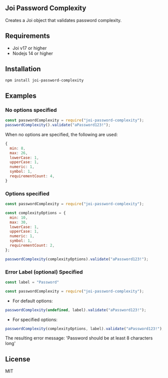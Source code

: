 ## Joi Password Complexity

Creates a Joi object that validates password complexity.

## Requirements

- Joi v17 or higher
- Nodejs 14 or higher

## Installation

`npm install joi-password-complexity`

## Examples

### No options specified

```javascript
const passwordComplexity = require("joi-password-complexity");
passwordComplexity().validate("aPassword123!");
```

When no options are specified, the following are used:

```javascript
{
  min: 8,
  max: 26,
  lowerCase: 1,
  upperCase: 1,
  numeric: 1,
  symbol: 1,
  requirementCount: 4,
}
```

### Options specified

```javascript
const passwordComplexity = require("joi-password-complexity");

const complexityOptions = {
  min: 10,
  max: 30,
  lowerCase: 1,
  upperCase: 1,
  numeric: 1,
  symbol: 1,
  requirementCount: 2,
};

passwordComplexity(complexityOptions).validate("aPassword123!");
```

### Error Label (optional) Specified

```javascript
const label = "Password"

const passwordComplexity = require("joi-password-complexity");
```
- For default options:

```javascript
passwordComplexity(undefined, label).validate("aPassword123!");
```

- For specified options:

```javascript
passwordComplexity(complexityOptions, label).validate("aPassword123!");
```

The resulting error message:
'Password should be at least 8 characters long'

## License

MIT
